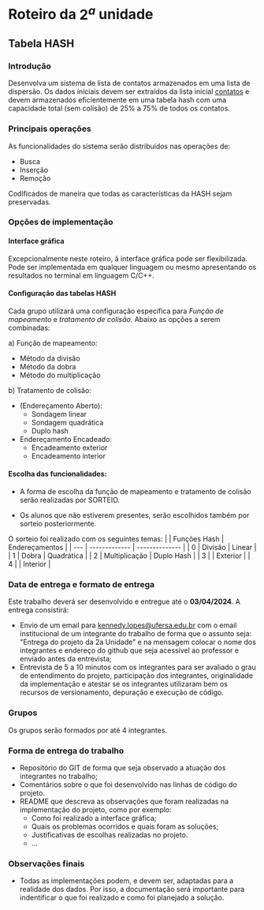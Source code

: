 # Roteiro da $2^a$ unidade
## Tabela HASH

### Introdução

Desenvolva um sistema de lista de contatos armazenados em uma lista de dispersão. Os dados íniciais devem ser extraídos da lista inicial [contatos](todosOscontatos.txt) e devem armazenados eficientemente em uma tabela hash com uma capacidade total (sem colisão) de $25\%$ a $75\%$ de todos os contatos.

### Principais operações

As funcionalidades do sistema serão distribuídos nas operações de:

+ Busca
+ Inserção
+ Remoção

Codificados de maneira que todas as características da HASH sejam preservadas.

### Opções de implementação

#### Interface gráfica

Excepcionalmente neste roteiro, ã interface gráfica pode ser flexibilizada. Pode ser implementada em qualquer linguagem ou mesmo apresentando os resultados no terminal em linguagem C/C++.

#### Configuração das tabelas HASH

Cada grupo utilizará uma configuração específica para *Função de mapeamento* e *tratamento de colisão*. Abaixo as opções a serem combinadas:

a) Função de mapeamento:
+ Método da divisão
+ Método da dobra
+ Método do multiplicação

b) Tratamento de colisão:
+ (Endereçamento Aberto):
    + Sondagem linear
    + Sondagem quadrática
    + Duplo hash
+ Endereçamento Encadeado:
    + Encadeamento exterior
    + Encadeamento interior


#### Escolha das funcionalidades:

+ A forma de escolha da função de mapeamento e tratamento de colisão serão realizadas por SORTEIO.

+ Os alunos que não estiverem presentes, serão escolhidos também por sorteio posteriormente.

O sorteio foi realizado com os seguintes temas:
|     | Funções Hash  | Endereçamentos |
| --- | ------------- | -------------- |
| 0   | Divisão       | Linear         |
| 1   | Dobra         | Quadrática     |
| 2   | Multiplicação | Duplo Hash     |
| 3   |               | Exterior       |
| 4   |               | Interior       |


### Data de entrega e formato de entrega

Este trabalho deverá ser desenvolvido e entregue até o **03/04/2024**. A entrega consistirá:

+ Envio de um email para kennedy.lopes@ufersa.edu.br com o email institucional de um integrante do trabalho de forma que o assunto seja: "Entrega do projeto da 2a Unidade" e na mensagem colocar o nome dos integrantes e endereço do github que seja acessível ao professor e enviado antes da entrevista;
+ Entrevista de 5 a 10 minutos com os integrantes para ser avaliado o grau de entendimento do projeto, participação dos integrantes, originalidade da implementação e atestar se os integrantes utilizaram bem os recursos de versionamento, depuração e execução de código.

### Grupos

Os grupos serão formados por até 4 integrantes.

### Forma de entrega do trabalho

+ Repositório do GIT de forma que seja observado a atuação dos integrantes no trabalho;
+ Comentários sobre o que foi desenvolvido nas linhas de código do projeto.
+ README que descreva as observações que foram realizadas na implementação do projeto, como por exemplo:
    + Como foi realizado a interface gráfica;
    + Quais os problemas ocorridos e quais foram as soluções;
    + Justificativas de escolhas realizadas no projeto.
    + ...

### Observações finais

+ Todas as implementações podem, e devem ser, adaptadas para a realidade dos dados. Por isso, a documentação será importante para indentificar o que foi realizado e como foi planejado a solução.


